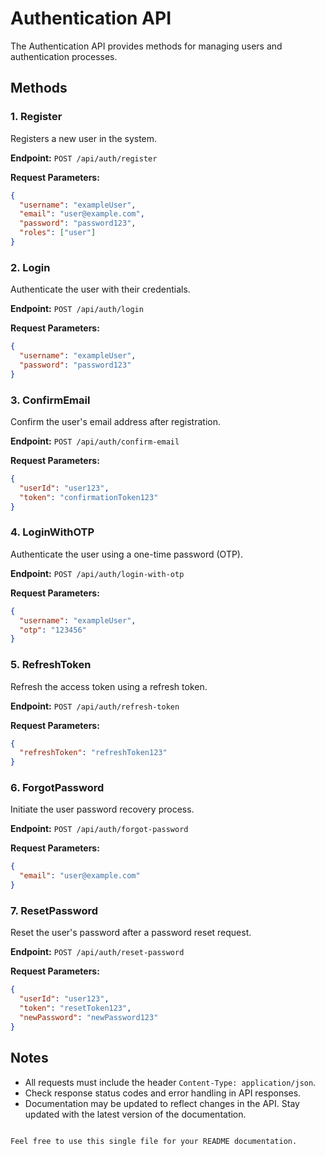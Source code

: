 # Authentication API

The Authentication API provides methods for managing users and authentication processes.

## Methods

### 1. Register

Registers a new user in the system.

**Endpoint:** `POST /api/auth/register`

**Request Parameters:**
```json
{
  "username": "exampleUser",
  "email": "user@example.com",
  "password": "password123",
  "roles": ["user"]
}

```

### 2. Login

Authenticate the user with their credentials.

**Endpoint:** `POST /api/auth/login`

**Request Parameters:**
```json
{
  "username": "exampleUser",
  "password": "password123"
}
```

### 3. ConfirmEmail

Confirm the user's email address after registration.

**Endpoint:** `POST /api/auth/confirm-email`

**Request Parameters:**
```json
{
  "userId": "user123",
  "token": "confirmationToken123"
}
```

### 4. LoginWithOTP

Authenticate the user using a one-time password (OTP).

**Endpoint:** `POST /api/auth/login-with-otp`

**Request Parameters:**
```json
{
  "username": "exampleUser",
  "otp": "123456"
}
```

### 5. RefreshToken

Refresh the access token using a refresh token.

**Endpoint:** `POST /api/auth/refresh-token`

**Request Parameters:**
```json
{
  "refreshToken": "refreshToken123"
}
```

### 6. ForgotPassword

Initiate the user password recovery process.

**Endpoint:** `POST /api/auth/forgot-password`

**Request Parameters:**
```json
{
  "email": "user@example.com"
}
```

### 7. ResetPassword

Reset the user's password after a password reset request.

**Endpoint:** `POST /api/auth/reset-password`

**Request Parameters:**
```json
{
  "userId": "user123",
  "token": "resetToken123",
  "newPassword": "newPassword123"
}
```

## Notes

- All requests must include the header `Content-Type: application/json`.
- Check response status codes and error handling in API responses.
- Documentation may be updated to reflect changes in the API. Stay updated with the latest version of the documentation.
```

Feel free to use this single file for your README documentation.

